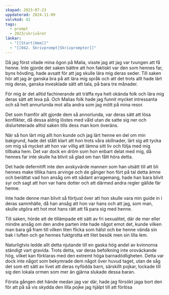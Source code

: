 ```yaml
---
skapad: 2023-07-23
uppdaterad: 2024-11-09
valvkod: 42
tags:
  - prompt
  - 2023/skrivåret
länkar:
  - "[[Start|Hem]]"
  - "[[042. Skrivprompt|Skrivprompter]]"
---
```

Då jag först vilade mina ögon på Malia, visste jag att jag var tvungen att få henne. Inte gjorde det saken bättre att hon faktiskt var den som hennes far, byns hövding, hade avsatt för att jag skulle lära mig deras seder. Till saken hör att jag är ganska bra på att lära mig språk och att det trots allt hade lärt mig deras, ganska invesklade sätt att tala, på bara tre månader.

För mig är det alltid fachinerande att träffa nya helt okända folk och lära mig deras sätt att leva på. Och Malias folk hade jag funnit mycket intressanta och så helt annurlunda mot alla andra som jag mött på mina resor.

Det som framför allt gjorde dem så annorlunda, var deras sätt att lösa konflikter, då dessa aldrig löstes med våld utan de satte sig ner och dislurteterade alltid saken tills dess man kom överäns.

När så hon lärt mig allt hon kunde och jag lärt henne en del om min bakgrund, hade det stått klart att hon trots våra skillnader, lärt sig att tycka om mig så mycket att hon var villig att lämna sitt liv och följa med mig tillbaka hem. Det var dock en dröm som hon enbart delat med mig, då hennes far inte skulle ha blivit så glad om han fått höra detta.

Det hade defernitift inte den avskyvärde mannen som han utsätt till att bli hennes make tillika hans arvinge och de gånger hon fört på tal detta ämne och berättat vad hon ansåg om ett sådant arragemang, hade han bara blivit syr och sagt att hon var hans dotter och att därmed andra regler gällde fär henne.

Inte hade denne man blivit så förtjust över att hon skulle vara min guide in i deras sammhälle, då han ansåg att hon var hans och att jag, som man, skulle utgöra ett hot mot hans rätt att få para sig med henne. 

Till saken, hörde att de tillämpade ett sätt av fri sexualitet, där de mer eller mindre ansåg om den andre parten inte hade något emot det, kunde vilken man bara gå fram till vilken liten flicka som hälst och be henne vända sin bak i luften och ge hennes fuktgrotta ett litet besök men sin lilla lem.

Naturligtvis ledde allt detta njutande till en gaska hög andel av kvinnorna ständigt vart gravida. Trots detta, var deras befolkning inte oroväckande hög, vilket kan förklaras med den extremt höga barnadödligheten. Detta var dock inte något som bekymrade dem något över huvud taget, utan de såg det som ett sätt av livet att deras nyfödda barn, särskillt pojkar, lockade till sig den lokala ormen som mer än gjärna slukade dessa baran.

Första gången det hände medan jag var där, hade jag försökt jaga bort den för att på så vis skydda den lilla pojke jag hjälpt till att förlösa